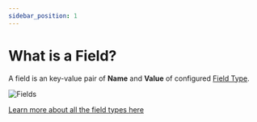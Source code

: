 ```yaml
---
sidebar_position: 1
---
```


# What is a Field?

A field is an key-value pair of **Name** and **Value** of configured [Field Type](/category/field-types).

![Fields](/img/fields.png)

[Learn more about all the field types here](/category/field-types)
